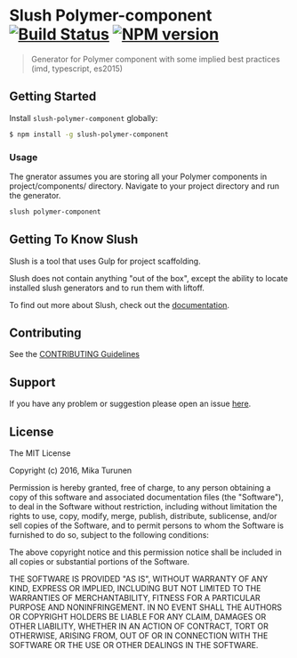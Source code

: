 # Slush Polymer-component [![Build Status](https://secure.travis-ci.org/mikaturunen/slush-generator-polymer-component.png?branch=master)](https://travis-ci.org/mikaturunen/slush-generator-polymer-component) [![NPM version](https://badge-me.herokuapp.com/api/npm/slush-polymer-component.png)](http://badges.enytc.com/for/npm/slush-polymer-component)

> Generator for Polymer component with some implied best practices (imd, typescript, es2015)

## Getting Started

Install `slush-polymer-component` globally:

```bash
$ npm install -g slush-polymer-component
```

### Usage

The gnerator assumes you are storing all your Polymer components in project/components/ directory. Navigate to your project directory and run the generator.

```bash
slush polymer-component
```

## Getting To Know Slush

Slush is a tool that uses Gulp for project scaffolding.

Slush does not contain anything "out of the box", except the ability to locate installed slush generators and to run them with liftoff.

To find out more about Slush, check out the [documentation](https://github.com/slushjs/slush).

## Contributing

See the [CONTRIBUTING Guidelines](https://github.com/mikaturunen/slush-polymer-component/blob/master/CONTRIBUTING.md)

## Support
If you have any problem or suggestion please open an issue [here](https://github.com/mikaturunen/slush-polymer-component/issues).

## License

The MIT License

Copyright (c) 2016, Mika Turunen

Permission is hereby granted, free of charge, to any person
obtaining a copy of this software and associated documentation
files (the "Software"), to deal in the Software without
restriction, including without limitation the rights to use,
copy, modify, merge, publish, distribute, sublicense, and/or sell
copies of the Software, and to permit persons to whom the
Software is furnished to do so, subject to the following
conditions:

The above copyright notice and this permission notice shall be
included in all copies or substantial portions of the Software.

THE SOFTWARE IS PROVIDED "AS IS", WITHOUT WARRANTY OF ANY KIND,
EXPRESS OR IMPLIED, INCLUDING BUT NOT LIMITED TO THE WARRANTIES
OF MERCHANTABILITY, FITNESS FOR A PARTICULAR PURPOSE AND
NONINFRINGEMENT. IN NO EVENT SHALL THE AUTHORS OR COPYRIGHT
HOLDERS BE LIABLE FOR ANY CLAIM, DAMAGES OR OTHER LIABILITY,
WHETHER IN AN ACTION OF CONTRACT, TORT OR OTHERWISE, ARISING
FROM, OUT OF OR IN CONNECTION WITH THE SOFTWARE OR THE USE OR
OTHER DEALINGS IN THE SOFTWARE.
